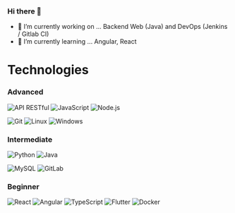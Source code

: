 ### Hi there 👋

- 🔭 I’m currently working on ... Backend Web (Java) and DevOps (Jenkins / Gitlab CI)
- 🌱 I’m currently learning ... Angular, React

# Technologies

### Advanced

![API RESTful](https://img.shields.io/badge/-API%20REST-yellow?style=for-the-badge)
![JavaScript](https://img.shields.io/badge/JavaScript-F7DF1E?style=for-the-badge&logo=javascript&logoColor=black)
![Node.js](https://img.shields.io/badge/Node.js-43853D?style=for-the-badge&logo=node-dot-js&logoColor=white)
<!-- VB -->
![Git](https://img.shields.io/badge/Git-F05032?style=for-the-badge&logo=git&logoColor=white)
![Linux](https://img.shields.io/badge/linux-606060?style=for-the-badge&logo=linux&logoColor=white)
![Windows](https://img.shields.io/badge/Windows-0078D6?style=for-the-badge&logo=windows&logoColor=ffffff)


### Intermediate

![Python](https://img.shields.io/badge/python%20-%2314354C.svg?&style=for-the-badge&logo=python&logoColor=white)
![Java](https://img.shields.io/badge/Java-ED8B00?style=for-the-badge&logo=java&logoColor=white)
<!-- ![C#]() -->
![MySQL](https://img.shields.io/badge/MySQL-4479a1?style=for-the-badge&logo=mysql&logoColor=black)
![GitLab](https://img.shields.io/badge/-GitLab-FCA121?style=for-the-badge&logo=gitlab)

### Beginner 

![React](https://img.shields.io/badge/React-20232A?style=for-the-badge&logo=react&logoColor=61DAFB)
![Angular](https://img.shields.io/badge/Angular-DD0031?style=for-the-badge&logo=angular&logoColor=white)
![TypeScript](https://img.shields.io/badge/TypeScript-007ACC?style=for-the-badge&logo=typescript&logoColor=white)
![Flutter](https://img.shields.io/badge/flutter-000000?style=for-the-badge&logo=flutter&logoColor=white)
![Docker](https://img.shields.io/badge/docker-%232496ED.svg?style=for-the-badge&logo=docker&logoColor=white)
